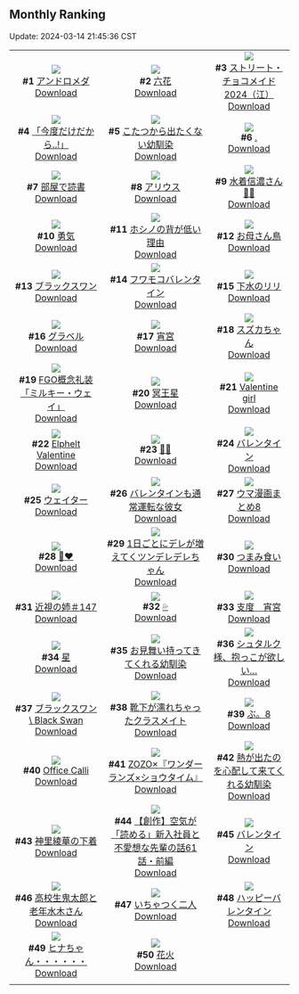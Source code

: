 ## Monthly Ranking
Update: 2024-03-14 21:45:36 CST

|      |      |      |
| :----: | :----: | :----: |
| ![](https://i.pixiv.re/c/240x480/img-master/img/2024/02/15/00/00/24/116066594_p0_master1200.jpg)<br>**#1** [アンドロメダ](https://www.pixiv.net/artworks/116066594)<br>[Download](https://i.pixiv.re/img-original/img/2024/02/15/00/00/24/116066594_p0.jpg) | ![](https://i.pixiv.re/c/240x480/img-master/img/2024/02/15/20/02/46/116088632_p0_master1200.jpg)<br>**#2** [六花](https://www.pixiv.net/artworks/116088632)<br>[Download](https://i.pixiv.re/img-original/img/2024/02/15/20/02/46/116088632_p0.jpg) | ![](https://i.pixiv.re/c/240x480/img-master/img/2024/02/15/00/49/08/116068821_p0_master1200.jpg)<br>**#3** [ストリート・チョコメイド2024（江）](https://www.pixiv.net/artworks/116068821)<br>[Download](https://i.pixiv.re/img-original/img/2024/02/15/00/49/08/116068821_p0.jpg) |
| ![](https://i.pixiv.re/c/240x480/img-master/img/2024/02/15/19/21/37/116087532_p0_master1200.jpg)<br>**#4** [「今度だけだから..!」](https://www.pixiv.net/artworks/116087532)<br>[Download](https://i.pixiv.re/img-original/img/2024/02/15/19/21/37/116087532_p0.jpg) | ![](https://i.pixiv.re/c/240x480/img-master/img/2024/02/15/01/18/06/116069742_p0_master1200.jpg)<br>**#5** [こたつから出たくない幼馴染](https://www.pixiv.net/artworks/116069742)<br>[Download](https://i.pixiv.re/img-original/img/2024/02/15/01/18/06/116069742_p0.jpg) | ![](https://i.pixiv.re/c/240x480/img-master/img/2024/02/15/00/00/28/116066616_p0_master1200.jpg)<br>**#6** [.](https://www.pixiv.net/artworks/116066616)<br>[Download](https://i.pixiv.re/img-original/img/2024/02/15/00/00/28/116066616_p0.jpg) |
| ![](https://i.pixiv.re/c/240x480/img-master/img/2024/02/13/00/00/26/116001506_p0_master1200.jpg)<br>**#7** [部屋で読書](https://www.pixiv.net/artworks/116001506)<br>[Download](https://i.pixiv.re/img-original/img/2024/02/13/00/00/26/116001506_p0.jpg) | ![](https://i.pixiv.re/c/240x480/img-master/img/2024/02/15/02/23/59/116071257_p0_master1200.jpg)<br>**#8** [アリウス](https://www.pixiv.net/artworks/116071257)<br>[Download](https://i.pixiv.re/img-original/img/2024/02/15/02/23/59/116071257_p0.jpg) | ![](https://i.pixiv.re/c/240x480/img-master/img/2024/02/15/00/01/48/116066819_p0_master1200.jpg)<br>**#9** [水着信濃さん🦊🤍](https://www.pixiv.net/artworks/116066819)<br>[Download](https://i.pixiv.re/img-original/img/2024/02/15/00/01/48/116066819_p0.jpg) |
| ![](https://i.pixiv.re/c/240x480/img-master/img/2024/02/15/00/00/18/116066564_p0_master1200.jpg)<br>**#10** [勇気](https://www.pixiv.net/artworks/116066564)<br>[Download](https://i.pixiv.re/img-original/img/2024/02/15/00/00/18/116066564_p0.jpg) | ![](https://i.pixiv.re/c/240x480/img-master/img/2024/02/15/15/39/34/116082801_p0_master1200.jpg)<br>**#11** [ホシノの背が低い理由](https://www.pixiv.net/artworks/116082801)<br>[Download](https://i.pixiv.re/img-original/img/2024/02/15/15/39/34/116082801_p0.jpg) | ![](https://i.pixiv.re/c/240x480/img-master/img/2024/02/15/22/10/31/116092600_p0_master1200.jpg)<br>**#12** [お母さん鳥](https://www.pixiv.net/artworks/116092600)<br>[Download](https://i.pixiv.re/img-original/img/2024/02/15/22/10/31/116092600_p0.jpg) |
| ![](https://i.pixiv.re/c/240x480/img-master/img/2024/02/16/00/00/11/116096166_p0_master1200.jpg)<br>**#13** [ブラックスワン](https://www.pixiv.net/artworks/116096166)<br>[Download](https://i.pixiv.re/img-original/img/2024/02/16/00/00/11/116096166_p0.jpg) | ![](https://i.pixiv.re/c/240x480/img-master/img/2024/02/15/23/58/39/116096063_p0_master1200.jpg)<br>**#14** [フワモコバレンタイン](https://www.pixiv.net/artworks/116096063)<br>[Download](https://i.pixiv.re/img-original/img/2024/02/15/23/58/39/116096063_p0.jpg) | ![](https://i.pixiv.re/c/240x480/img-master/img/2024/02/15/22/54/52/116093952_p0_master1200.jpg)<br>**#15** [下水のリリ](https://www.pixiv.net/artworks/116093952)<br>[Download](https://i.pixiv.re/img-original/img/2024/02/15/22/54/52/116093952_p0.jpg) |
| ![](https://i.pixiv.re/c/240x480/img-master/img/2024/02/15/16/58/00/116084174_p0_master1200.jpg)<br>**#16** [グラベル](https://www.pixiv.net/artworks/116084174)<br>[Download](https://i.pixiv.re/img-original/img/2024/02/15/16/58/00/116084174_p0.jpg) | ![](https://i.pixiv.re/c/240x480/img-master/img/2024/02/15/11/59/52/116079141_p0_master1200.jpg)<br>**#17** [宵宮](https://www.pixiv.net/artworks/116079141)<br>[Download](https://i.pixiv.re/img-original/img/2024/02/15/11/59/52/116079141_p0.jpg) | ![](https://i.pixiv.re/c/240x480/img-master/img/2024/02/15/00/27/17/116068008_p0_master1200.jpg)<br>**#18** [スズカちゃん](https://www.pixiv.net/artworks/116068008)<br>[Download](https://i.pixiv.re/img-original/img/2024/02/15/00/27/17/116068008_p0.jpg) |
| ![](https://i.pixiv.re/c/240x480/img-master/img/2024/02/14/20/45/27/116056847_p0_master1200.jpg)<br>**#19** [FGO概念礼装「ミルキー・ウェイ」](https://www.pixiv.net/artworks/116056847)<br>[Download](https://i.pixiv.re/img-original/img/2024/02/14/20/45/27/116056847_p0.jpg) | ![](https://i.pixiv.re/c/240x480/img-master/img/2024/02/16/00/00/22/116096236_p0_master1200.jpg)<br>**#20** [冥王星](https://www.pixiv.net/artworks/116096236)<br>[Download](https://i.pixiv.re/img-original/img/2024/02/16/00/00/22/116096236_p0.jpg) | ![](https://i.pixiv.re/c/240x480/img-master/img/2024/02/15/00/16/13/116067549_p0_master1200.jpg)<br>**#21** [Valentine girl](https://www.pixiv.net/artworks/116067549)<br>[Download](https://i.pixiv.re/img-original/img/2024/02/15/00/16/13/116067549_p0.jpg) |
| ![](https://i.pixiv.re/c/240x480/img-master/img/2024/02/15/02/47/41/116071668_p0_master1200.jpg)<br>**#22** [Elphelt Valentine](https://www.pixiv.net/artworks/116071668)<br>[Download](https://i.pixiv.re/img-original/img/2024/02/15/02/47/41/116071668_p0.jpg) | ![](https://i.pixiv.re/c/240x480/img-master/img/2024/02/15/05/11/07/116066634_p0_master1200.jpg)<br>**#23** [🍫🐻](https://www.pixiv.net/artworks/116066634)<br>[Download](https://i.pixiv.re/img-original/img/2024/02/15/05/11/07/116066634_p0.jpg) | ![](https://i.pixiv.re/c/240x480/img-master/img/2024/02/15/01/24/07/116069895_p0_master1200.jpg)<br>**#24** [バレンタイン](https://www.pixiv.net/artworks/116069895)<br>[Download](https://i.pixiv.re/img-original/img/2024/02/15/01/24/07/116069895_p0.jpg) |
| ![](https://i.pixiv.re/c/240x480/img-master/img/2024/02/16/00/00/02/116096112_p0_master1200.jpg)<br>**#25** [ウェイター](https://www.pixiv.net/artworks/116096112)<br>[Download](https://i.pixiv.re/img-original/img/2024/02/16/00/00/02/116096112_p0.jpg) | ![](https://i.pixiv.re/c/240x480/img-master/img/2024/02/15/00/22/31/116067830_p0_master1200.jpg)<br>**#26** [バレンタインも通常運転な彼女](https://www.pixiv.net/artworks/116067830)<br>[Download](https://i.pixiv.re/img-original/img/2024/02/15/00/22/31/116067830_p0.jpg) | ![](https://i.pixiv.re/c/240x480/img-master/img/2024/02/19/01/41/53/116018369_p0_master1200.jpg)<br>**#27** [ウマ漫画まとめ8](https://www.pixiv.net/artworks/116018369)<br>[Download](https://i.pixiv.re/img-original/img/2024/02/19/01/41/53/116018369_p0.jpg) |
| ![](https://i.pixiv.re/c/240x480/img-master/img/2024/02/15/00/01/30/116066788_p0_master1200.jpg)<br>**#28** [🍫❤️](https://www.pixiv.net/artworks/116066788)<br>[Download](https://i.pixiv.re/img-original/img/2024/02/15/00/01/30/116066788_p0.jpg) | ![](https://i.pixiv.re/c/240x480/img-master/img/2024/02/15/00/00/52/116066706_p0_master1200.jpg)<br>**#29** [1日ごとにデレが増えてくツンデレデレちゃん](https://www.pixiv.net/artworks/116066706)<br>[Download](https://i.pixiv.re/img-original/img/2024/02/15/00/00/52/116066706_p0.jpg) | ![](https://i.pixiv.re/c/240x480/img-master/img/2024/02/15/01/21/15/116069819_p0_master1200.jpg)<br>**#30** [つまみ食い](https://www.pixiv.net/artworks/116069819)<br>[Download](https://i.pixiv.re/img-original/img/2024/02/15/01/21/15/116069819_p0.jpg) |
| ![](https://i.pixiv.re/c/240x480/img-master/img/2024/02/15/00/01/20/116066774_p0_master1200.jpg)<br>**#31** [近視の姉＃147](https://www.pixiv.net/artworks/116066774)<br>[Download](https://i.pixiv.re/img-original/img/2024/02/15/00/01/20/116066774_p0.jpg) | ![](https://i.pixiv.re/c/240x480/img-master/img/2024/02/15/01/19/51/116069786_p0_master1200.jpg)<br>**#32** [💦](https://www.pixiv.net/artworks/116069786)<br>[Download](https://i.pixiv.re/img-original/img/2024/02/15/01/19/51/116069786_p0.jpg) | ![](https://i.pixiv.re/c/240x480/img-master/img/2024/02/14/00/01/26/116028385_p0_master1200.jpg)<br>**#33** [支度　宵宮](https://www.pixiv.net/artworks/116028385)<br>[Download](https://i.pixiv.re/img-original/img/2024/02/14/00/01/26/116028385_p0.jpg) |
| ![](https://i.pixiv.re/c/240x480/img-master/img/2024/02/17/00/00/24/116123626_p0_master1200.jpg)<br>**#34** [星](https://www.pixiv.net/artworks/116123626)<br>[Download](https://i.pixiv.re/img-original/img/2024/02/17/00/00/24/116123626_p0.jpg) | ![](https://i.pixiv.re/c/240x480/img-master/img/2024/02/15/01/14/55/116069644_p0_master1200.jpg)<br>**#35** [お見舞い持ってきてくれる幼馴染](https://www.pixiv.net/artworks/116069644)<br>[Download](https://i.pixiv.re/img-original/img/2024/02/15/01/14/55/116069644_p0.jpg) | ![](https://i.pixiv.re/c/240x480/img-master/img/2024/02/16/21/54/42/116119456_p0_master1200.jpg)<br>**#36** [シュタルク様、抱っこが欲しい…](https://www.pixiv.net/artworks/116119456)<br>[Download](https://i.pixiv.re/img-original/img/2024/02/16/21/54/42/116119456_p0.jpg) |
| ![](https://i.pixiv.re/c/240x480/img-master/img/2024/02/13/02/13/28/116005025_p0_master1200.jpg)<br>**#37** [ブラックスワン \ Black Swan](https://www.pixiv.net/artworks/116005025)<br>[Download](https://i.pixiv.re/img-original/img/2024/02/13/02/13/28/116005025_p0.jpg) | ![](https://i.pixiv.re/c/240x480/img-master/img/2024/02/15/01/16/24/116069691_p0_master1200.jpg)<br>**#38** [靴下が濡れちゃったクラスメイト](https://www.pixiv.net/artworks/116069691)<br>[Download](https://i.pixiv.re/img-original/img/2024/02/15/01/16/24/116069691_p0.jpg) | ![](https://i.pixiv.re/c/240x480/img-master/img/2024/02/15/13/34/25/116080897_p0_master1200.jpg)<br>**#39** [ぶ。8](https://www.pixiv.net/artworks/116080897)<br>[Download](https://i.pixiv.re/img-original/img/2024/02/15/13/34/25/116080897_p0.jpg) |
| ![](https://i.pixiv.re/c/240x480/img-master/img/2024/02/15/08/05/10/116075841_p0_master1200.jpg)<br>**#40** [Office Calli](https://www.pixiv.net/artworks/116075841)<br>[Download](https://i.pixiv.re/img-original/img/2024/02/15/08/05/10/116075841_p0.jpg) | ![](https://i.pixiv.re/c/240x480/img-master/img/2024/02/17/00/00/10/116123536_p0_master1200.jpg)<br>**#41** [ZOZO×『ワンダーランズ×ショウタイム』](https://www.pixiv.net/artworks/116123536)<br>[Download](https://i.pixiv.re/img-original/img/2024/02/17/00/00/10/116123536_p0.jpg) | ![](https://i.pixiv.re/c/240x480/img-master/img/2024/02/15/01/12/16/116069569_p0_master1200.jpg)<br>**#42** [熱が出たのを心配して来てくれる幼馴染](https://www.pixiv.net/artworks/116069569)<br>[Download](https://i.pixiv.re/img-original/img/2024/02/15/01/12/16/116069569_p0.jpg) |
| ![](https://i.pixiv.re/c/240x480/img-master/img/2024/02/17/19/42/43/116145262_p0_master1200.jpg)<br>**#43** [神里綾華の下着](https://www.pixiv.net/artworks/116145262)<br>[Download](https://i.pixiv.re/img-original/img/2024/02/17/19/42/43/116145262_p0.jpg) | ![](https://i.pixiv.re/c/240x480/img-master/img/2024/02/15/19/15/27/116087387_p0_master1200.jpg)<br>**#44** [【創作】空気が「読める」新入社員と不愛想な先輩の話61話・前編](https://www.pixiv.net/artworks/116087387)<br>[Download](https://i.pixiv.re/img-original/img/2024/02/15/19/15/27/116087387_p0.jpg) | ![](https://i.pixiv.re/c/240x480/img-master/img/2024/02/14/10/24/37/116040872_p0_master1200.jpg)<br>**#45** [バレンタイン](https://www.pixiv.net/artworks/116040872)<br>[Download](https://i.pixiv.re/img-original/img/2024/02/14/10/24/37/116040872_p0.jpg) |
| ![](https://i.pixiv.re/c/240x480/img-master/img/2024/02/15/20/07/11/116088742_p0_master1200.jpg)<br>**#46** [高校生鬼太郎と老年水木さん](https://www.pixiv.net/artworks/116088742)<br>[Download](https://i.pixiv.re/img-original/img/2024/02/15/20/07/11/116088742_p0.jpg) | ![](https://i.pixiv.re/c/240x480/img-master/img/2024/02/15/21/51/30/116091905_p0_master1200.jpg)<br>**#47** [いちゃつく二人](https://www.pixiv.net/artworks/116091905)<br>[Download](https://i.pixiv.re/img-original/img/2024/02/15/21/51/30/116091905_p0.jpg) | ![](https://i.pixiv.re/c/240x480/img-master/img/2024/02/15/00/07/06/116067140_p0_master1200.jpg)<br>**#48** [ハッピーバレンタイン](https://www.pixiv.net/artworks/116067140)<br>[Download](https://i.pixiv.re/img-original/img/2024/02/15/00/07/06/116067140_p0.jpg) |
| ![](https://i.pixiv.re/c/240x480/img-master/img/2024/02/17/08/00/01/116131313_p0_master1200.jpg)<br>**#49** [ヒナちゃん・・・・・・](https://www.pixiv.net/artworks/116131313)<br>[Download](https://i.pixiv.re/img-original/img/2024/02/17/08/00/01/116131313_p0.jpg) | ![](https://i.pixiv.re/c/240x480/img-master/img/2024/02/15/00/14/01/116067475_p0_master1200.jpg)<br>**#50** [花火](https://www.pixiv.net/artworks/116067475)<br>[Download](https://i.pixiv.re/img-original/img/2024/02/15/00/14/01/116067475_p0.jpg) |
|      |
